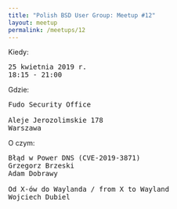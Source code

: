 ```yaml
---
title: "Polish BSD User Group: Meetup #12"
layout: meetup
permalink: /meetups/12
---
```

Kiedy:
<pre>
25 kwietnia 2019 r.
18:15 - 21:00
</pre>
Gdzie:
<pre>
Fudo Security Office

Aleje Jerozolimskie 178
Warszawa
</pre>
O czym:
<pre style="white-space: pre-wrap;">
Błąd w Power DNS (CVE-2019-3871)
Grzegorz Brzeski
Adam Dobrawy

Od X-ów do Waylanda / from X to Wayland
Wojciech Dubiel
</pre>
